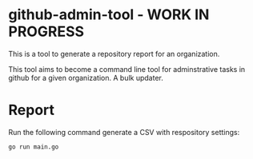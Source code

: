 # github-admin-tool - WORK IN PROGRESS

This is a tool to generate a repository report for an organization.

This tool aims to become a command line tool for adminstrative tasks in github for a given organization.  A bulk updater.

# Report

Run the following command generate a CSV with respository settings:

`go run main.go`
